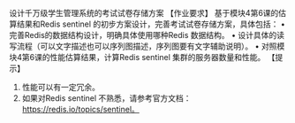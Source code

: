 设计千万级学生管理系统的考试试卷存储方案
【作业要求】
基于模块4第6课的估算结果和Redis sentinel 的初步方案设计，完善考试试卷存储方案，具体包括：
• 完善Redis的数据结构设计，明确具体使用哪种Redis 数据结构。
• 设计具体的读写流程（可以文字描述也可以序列图描述，序列图要有文字辅助说明）。
• 对照模块4第6课的性能估算结果，计算Redis sentinel 集群的服务器数量和性能。
【提示】
1. 性能可以有一定冗余。
2. 如果对Redis sentinel 不熟悉，请参考官方文档：https://redis.io/topics/sentinel。

